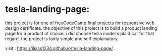 # tesla-landing-page:
this project is for one of freeCodeCamp final projects for responsive web design certificate.
the objective of this project is to build a product landing page for a product of choice, i did choose tesla model s plaid car for that regard.
the project is fairly simple and self explainatory.

visit : https://iliass1234.github.io/tesla-landing-page/ .
